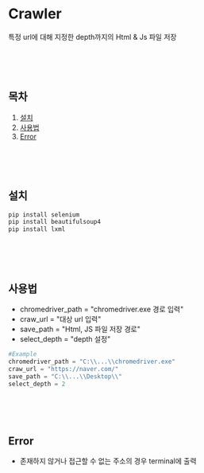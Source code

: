 # __Crawler__

특정 url에 대해 지정한 depth까지의 Html & Js 파일 저장

<br><br><br>

## 목차
1. [설치](#설치)
2. [사용법](#사용법)
3. [Error](#Error)

<br><br><br>

## 설치
```python
pip install selenium
pip install beautifulsoup4
pip install lxml
```

<br><br><br>

## 사용법
- chromedriver_path = "chromedriver.exe 경로 입력"
- craw_url = "대상 url 입력"
- save_path = "Html, JS 파일 저장 경로"
- select_depth = "depth 설정"

```python
#Example
chromedriver_path = "C:\\...\\chromedriver.exe"
craw_url = "https://naver.com/"
save_path = "C:\\...\\Desktop\\"
select_depth = 2
```

<br><br><br>

## Error
- 존재하지 않거나 접근할 수 없는 주소의 경우 terminal에 출력
  
<br><br><br>

